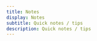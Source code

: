 ```yaml
---
title: Notes
display: Notes
subtitle: Quick notes / tips
description: Quick notes / tips
---
```


<SubNav/>

<ListPosts type="notes"/>
